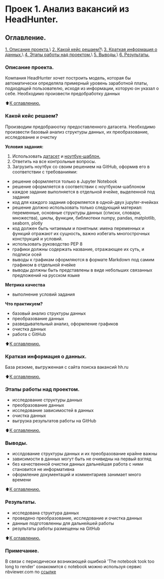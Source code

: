 # Проек 1. Анализ вакансий из HeadHunter.

## Оглавление.
[1. Описание проекта.](https://github.com/ArthurIrkaev/SkillFactory/tree/main/project_1/README.md#Описание-проекта.)\
[2. Какой кейс решаем?](https://github.com/ArthurIrkaev/SkillFactory/tree/main/project_1/README.md#Какой-кейс-решаем?)\
[3. Краткая информация о данных.](https://github.com/ArthurIrkaev/SkillFactory/tree/main/project_1/README.md#Краткая-информация-о-данных.)\
[4. Этапы работы над проектом.](https://github.com/ArthurIrkaev/SkillFactory/tree/main/project_1/README.md#Этапы-работы-над-проектом.)\
[5. Выводы.](https://github.com/ArthurIrkaev/SkillFactory/tree/main/project_1/README.md#Выводы.)\
[6. Результаты.](https://github.com/ArthurIrkaev/SkillFactory/tree/main/project_1/README.md#Результаты.)

### Описание проекта.
Компания HeadHunter хочет построить модель, которая бы автоматически определяла примерный уровень заработной платы, подходящей пользователю, исходя из информации, которую он указал о себе. Необходимо произвести предобработку данных

:arrow_up:[К оглавлению.](https://github.com/ArthurIrkaev/SkillFactory/tree/main/project_1/README.md#Оглавление.)

### Какой кейс решаем?
Производим предобраюотку предоставленного датасета.
Необходимо произвести базовый анализ структуры данных, их преобразование, исследование и очистку

**Условия задания:**
1. Использовать [датасет](https://drive.google.com/file/d/1Kb78mAWYKcYlellTGhIjPI-bCcKbGuTn/view?usp=sharing) и [ноутбук-шаблон.](https://lms.skillfactory.ru/assets/courseware/v1/619ae706e569851b2a47820a175b212a/asset-v1:SkillFactory+DSPR-2.0+14JULY2021+type@asset+block/%D0%9D%D0%BE%D1%83%D1%82%D0%B1%D1%83%D0%BA-%D1%88%D0%B0%D0%B1%D0%BB%D0%BE%D0%BD_Project_1.ipynb)
2. Ответить на все контрольные вопросы.
3. Загрузить ноутбук со своим решением на GitHub, оформив его в соответствии с требованиями:
- решение оформляется только в Jupyter Notebook
- решение оформляется в соответствии с ноутбуком-шаблоном
- каждое задание выполняется в отдельной ячейке, выделенной под задание
- код для каждого задания оформляется в одной-двух jupyter-ячейках
- решение должно использовать только следующий материал: переменные, основные структуры данных (списки, словари, множества), циклы, функции, библиотеки numpy, pandas, matplotlib, seaborn, plotly
- код должен быть читаемым и понятным: имена переменных и функций отражают их сущность, важно избегать многострочных конструкций и условий.
- использовать руководство PEP 8
- графики должны содержать название, отражающее их суть, и подписи осей
- выводы к графикам оформляются в формате Markdown под самим графиком в отдельной ячейке
- выводы должны быть представлены в виде небольших связанных предложений на русском языке

**Метрика качества**
- выполнение условий задания

**Что практикуем?**
- базовый анализ структуры данных
- преобразование данных
- разведывательный анализ, оформление графиков
- очистка данных
- работа с GitHub

:arrow_up:[К оглавлению.](https://github.com/ArthurIrkaev/SkillFactory/tree/main/project_1/README.md#Оглавление.)

### Краткая информация о данных.
База резюме, выгруженная с сайта поиска вакансий hh.ru

:arrow_up:[К оглавлению.](https://github.com/ArthurIrkaev/SkillFactory/tree/main/project_1/README.md#Оглавление.)

### Этапы работы над проектом.
- исследование структуры данных
- преобразование данных
- исследование зависимостей в данных
- очистка данных
- выгрузка результатов работы на GitHub

:arrow_up:[К оглавлению.](https://github.com/ArthurIrkaev/SkillFactory/tree/main/project_1/README.md#Оглавление.)

### Выводы.
- исслдование структуры данных и их преобразование крайне важны
- зависимости в данных могут быть не очивидны на первый взгляд
- без качественной очистки данных дальнейшая работа с ними становится не информативна
- оформление документаций и комментариев занимает много времени

:arrow_up:[К оглавлению.](https://github.com/ArthurIrkaev/SkillFactory/tree/main/project_1/README.md#Оглавление.)

### Результаты.
- исследована структура данных
- проведено преобразование, исследование и очистка данных
- данные подготовленны для дальнейшей работы
- результаты работы размещены на GitHub

:arrow_up:[К оглавлению.](https://github.com/ArthurIrkaev/SkillFactory/tree/main/project_0/README.md#Оглавление.)

### Примечание.
В связи с периодически возникающей ошибкой 'The notebook took too long to render' ознакомится с notebook можно используя сервис nbviewer.com по [ссылке](https://nbviewer.org/github/ArthurIrkaev/SkillFactory/blob/master/project_1/Project%201.ipynb)
